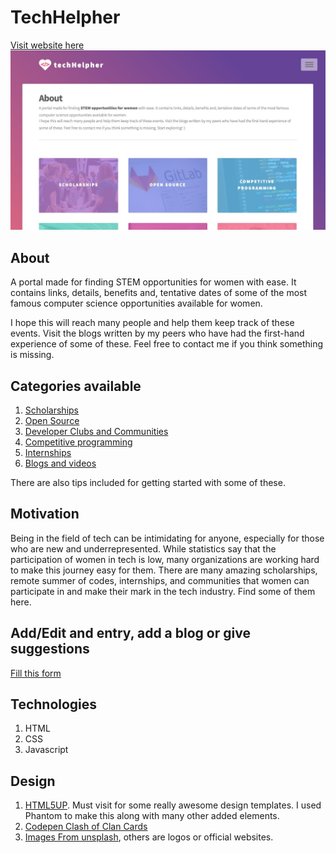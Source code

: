 # TechHelpher
[Visit website here](http://techhelpher.me)
![Website Image](https://github.com/Sonalisinghal/Sonalisinghal.github.io/blob/master/images/techhelpher.jpg)


## About
A portal made for finding STEM opportunities for women with ease. It contains links, details, benefits and, tentative dates of some of the most famous computer science opportunities available for women.

I hope this will reach many people and help them keep track of these events. Visit the blogs written by my peers who have had the first-hand experience of some of these. Feel free to contact me if you think something is missing. 


## Categories available
1. [Scholarships](http://techhelpher.me/scholarships)
2. [Open Source](http://techhelpher.me/opensource)
3. [Developer Clubs and Communities](http://techhelpher.me/developerclubs)
4. [Competitive programming](http://techhelpher.me/competitiveprogramming)
5. [Internships](http://techhelpher.me/internships)
6. [Blogs and videos](http://techhelpher.me/blogs)

There are also tips included for getting started with some of these.

## Motivation 
Being in the field of tech can be intimidating for anyone, especially for those who are new and underrepresented. While statistics say that the participation of women in tech is low, many organizations are working hard to make this journey easy for them. There are many amazing scholarships, remote summer of codes, internships, and communities that women can participate in and make their mark in the tech industry. Find some of them here.

## Add/Edit and entry, add a blog or give suggestions
[Fill this form](https://forms.gle/QHz9iZBXBKXZkXKLA)

## Technologies
1. HTML
2. CSS
3. Javascript

## Design
1. [HTML5UP](https://html5up.net/). Must visit for some really awesome design templates. I used Phantom to make this along with many other added elements. 
2. [Codepen Clash of Clan Cards](https://codepen.io/drehimself/pen/QNXpyp)
3. [Images From unsplash](https://unsplash.com/), others are logos or official websites.  
